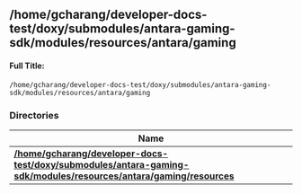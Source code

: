 

## /home/gcharang/developer-docs-test/doxy/submodules/antara-gaming-sdk/modules/resources/antara/gaming

#### Full Title:
```
/home/gcharang/developer-docs-test/doxy/submodules/antara-gaming-sdk/modules/resources/antara/gaming
```





### Directories

| Name           |
| -------------- |
| **[/home/gcharang/developer-docs-test/doxy/submodules/antara-gaming-sdk/modules/resources/antara/gaming/resources](Files/dir_793375fe68afdf5687c392648b60c88d.md#dir-/home/gcharang/developer-docs-test/doxy/submodules/antara-gaming-sdk/modules/resources/antara/gaming/resources)**  |






















